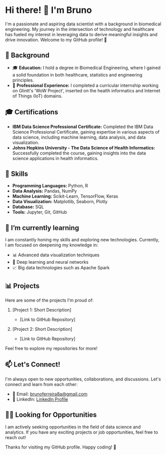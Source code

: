 # Hi there! 👋 I'm Bruno

I'm a passionate and aspiring data scientist with a background in biomedical engineering. My journey in the intersection of technology and healthcare has fueled my interest in leveraging data to derive meaningful insights and drive innovation. Welcome to my GitHub profile! 🚀

## 🔬 Background

- 🎓 **Education:** I hold a degree in Biomedical Engineering, where I gained a solid foundation in both healthcare, statistics and engineering principles.
- 💼 **Professional Experience:** I completed a curricular internship working on Glintt's 'WoW Project', inserted on the health informatics and Internet of Things (IoT) domains.

## 🎓 Certifications

- **IBM Data Science Professional Certificate:** Completed the IBM Data Science Professional Certificate, gaining expertise in various aspects of data science, including machine learning, data analysis, and data visualization.
- **Johns Hopkins University - The Data Science of Health Informatics:** Successfully completed the course, gaining insights into the data science applications in health informatics.

## 🚀 Skills

- **Programming Languages:** Python, R
- **Data Analysis:** Pandas, NumPy
- **Machine Learning:** Scikit-Learn, TensorFlow, Keras
- **Data Visualization:** Matplotlib, Seaborn, Plotly
- **Database:** SQL
- **Tools:** Jupyter, Git, GitHub

## 🌱 I’m currently learning

I am constantly honing my skills and exploring new technologies. Currently, I am focused on deepening my knowledge in:

- 📊 Advanced data visualization techniques
- 🤖 Deep learning and neural networks
- 📈 Big data technologies such as Apache Spark

## 📊 Projects

Here are some of the projects I'm proud of:

1. [Project 1: Short Description]
   - [Link to GitHub Repository]

2. [Project 2: Short Description]
   - [Link to GitHub Repository]

Feel free to explore my repositories for more!

## 📫 Let's Connect!

I'm always open to new opportunities, collaborations, and discussions. Let's connect and learn from each other:

- 📧 Email: brunoferreira8a@gmail.com
- 💼 LinkedIn: [LinkedIn Profile]([https://www.linkedin.com/in/yourlinkedinprofile/](https://www.linkedin.com/in/brunof99/))

## 👩‍💻 Looking for Opportunities

I am actively seeking opportunities in the field of data science and analytics. If you have any exciting projects or job opportunities, feel free to reach out!

Thanks for visiting my GitHub profile. Happy coding! 🚀
